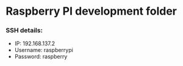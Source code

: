 # Raspberry PI development folder
### SSH details:
* IP: 192.168.137.2
* Username: raspberrypi
* Password: raspberry